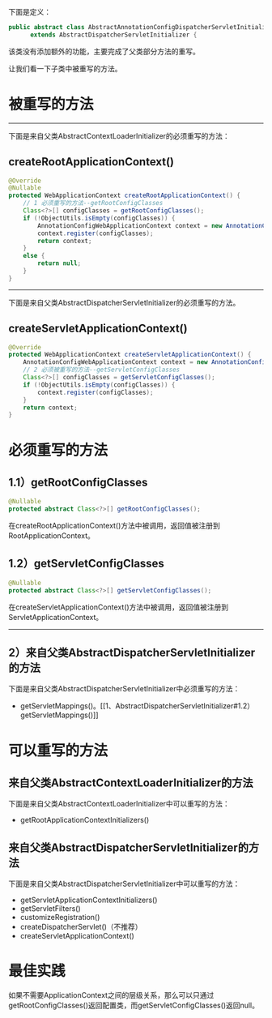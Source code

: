 下面是定义：
```java
public abstract class AbstractAnnotationConfigDispatcherServletInitializer  
      extends AbstractDispatcherServletInitializer {
```
该类没有添加额外的功能，主要完成了父类部分方法的重写。

让我们看一下子类中被重写的方法。

# 被重写的方法

-- --
下面是来自父类AbstractContextLoaderInitializer的必须重写的方法：
## createRootApplicationContext()
```java
@Override  
@Nullable  
protected WebApplicationContext createRootApplicationContext() {  
	// 1 必须重写的方法--getRootConfigClasses
    Class<?>[] configClasses = getRootConfigClasses();  
    if (!ObjectUtils.isEmpty(configClasses)) {  
        AnnotationConfigWebApplicationContext context = new AnnotationConfigWebApplicationContext();  
        context.register(configClasses);  
        return context;  
    }  
    else {  
        return null;  
    }  
}
```

-- --
下面是来自父类AbstractDispatcherServletInitializer的必须重写的方法。
## createServletApplicationContext()

```java
@Override  
protected WebApplicationContext createServletApplicationContext() {  
    AnnotationConfigWebApplicationContext context = new AnnotationConfigWebApplicationContext();  
    // 2 必须被重写的方法--getServletConfigClasses
    Class<?>[] configClasses = getServletConfigClasses();  
    if (!ObjectUtils.isEmpty(configClasses)) {  
        context.register(configClasses);  
    }  
    return context;  
}
```


# 必须重写的方法


## 1.1）getRootConfigClasses

```java
@Nullable  
protected abstract Class<?>[] getRootConfigClasses();
```
在createRootApplicationContext()方法中被调用，返回值被注册到RootApplicationContext。

## 1.2）getServletConfigClasses

```java
@Nullable  
protected abstract Class<?>[] getServletConfigClasses();
```
在createServletApplicationContext()方法中被调用，返回值被注册到ServletApplicationContext。

-- --
## 2）来自父类AbstractDispatcherServletInitializer的方法

下面是来自父类AbstractDispatcherServletInitializer中必须重写的方法：
- getServletMappings()。[[1、AbstractDispatcherServletInitializer#1.2）getServletMappings()]]


# 可以重写的方法

## 来自父类AbstractContextLoaderInitializer的方法

下面是来自父类AbstractContextLoaderInitializer中可以重写的方法：
- getRootApplicationContextInitializers()

## 来自父类AbstractDispatcherServletInitializer的方法

下面是来自父类AbstractDispatcherServletInitializer中可以重写的方法：
- getServletApplicationContextInitializers()
- getServletFilters()
- customizeRegistration()
- createDispatcherServlet()（不推荐）
- createServletApplicationContext()

# 最佳实践

如果不需要ApplicationContext之间的层级关系，那么可以只通过getRootConfigClasses()返回配置类，而getServletConfigClasses()返回null。